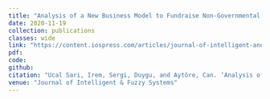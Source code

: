 ```yaml
---
title: "Analysis of a New Business Model to Fundraise Non-Governmental Organizations Using Fuzzy Cognitive Maps"
date: 2020-11-19
collection: publications
classes: wide
link: "https://content.iospress.com/articles/journal-of-intelligent-and-fuzzy-systems/ifs189092"
pdf: 
code: 
github: 
citation: "Ucal Sari, Irem, Sergi, Duygu, and Aytöre, Can. ‘Analysis of a New Business Model to Fundraise Non-governmental Organizations Using Fuzzy Cognitive Maps’. 1 Jan. 2020 : 6231 – 6243."
venue: "Journal of Intelligent & Fuzzy Systems"
---
```

